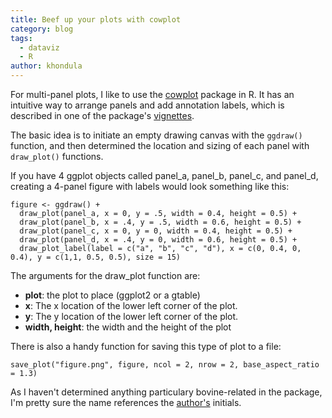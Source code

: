 ```yaml
---
title: Beef up your plots with cowplot
category: blog
tags:
  - dataviz
  - R
author: khondula
---
```


For multi-panel plots, I like to use the [cowplot](https://cran.r-project.org/web/packages/cowplot/index.html) package in R. It has an intuitive way to arrange panels and add annotation labels, which is described in one of the package's [vignettes](https://cran.r-project.org/web/packages/cowplot/vignettes/plot_grid.html). 

The basic idea is to initiate an empty drawing canvas with the `ggdraw()` function, and then determined the location and sizing of each panel with `draw_plot()` functions. 

If you have 4 ggplot objects called panel_a, panel_b, panel_c, and panel_d, creating a 4-panel figure with labels would look something like this:

```
figure <- ggdraw() +
  draw_plot(panel_a, x = 0, y = .5, width = 0.4, height = 0.5) +
  draw_plot(panel_b, x = .4, y = .5, width = 0.6, height = 0.5) +
  draw_plot(panel_c, x = 0, y = 0, width = 0.4, height = 0.5) +
  draw_plot(panel_d, x = .4, y = 0, width = 0.6, height = 0.5) +
  draw_plot_label(label = c("a", "b", "c", "d"), x = c(0, 0.4, 0, 0.4), y = c(1,1, 0.5, 0.5), size = 15)
```
The arguments for the draw_plot function are: 

* **plot**: the plot to place (ggplot2 or a gtable)
* **x**: The x location of the lower left corner of the plot.
* **y**: The y location of the lower left corner of the plot.
* **width, height**: the width and the height of the plot

There is also a handy function for saving this type of plot to a file: 

```
save_plot("figure.png", figure, ncol = 2, nrow = 2, base_aspect_ratio = 1.3)
```

As I haven't determined anything particulary bovine-related in the package, I'm pretty sure the name references the [author's](https://github.com/clauswilke) initials. 
